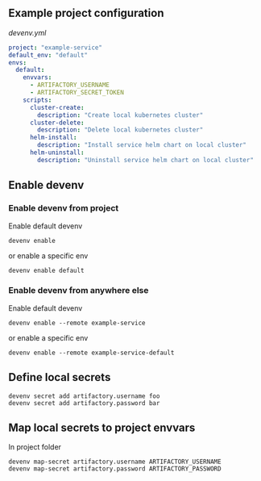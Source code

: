 
## Example project configuration

*devenv.yml*

```yaml
project: "example-service"
default_env: "default"
envs:
  default:
    envvars:
      - ARTIFACTORY_USERNAME
      - ARTIFACTORY_SECRET_TOKEN
    scripts:
      cluster-create:
        description: "Create local kubernetes cluster"
      cluster-delete:
        description: "Delete local kubernetes cluster"
      helm-install:
        description: "Install service helm chart on local cluster"
      helm-uninstall:
        description: "Uninstall service helm chart on local cluster"
```

## Enable devenv

### Enable devenv from project

Enable default devenv

```
devenv enable
```

or enable a specific env

```
devenv enable default
```

### Enable devenv from anywhere else

Enable default devenv

```
devenv enable --remote example-service
```

or enable a specific env

```
devenv enable --remote example-service-default
```

## Define local secrets

```
devenv secret add artifactory.username foo
devenv secret add artifactory.password bar
```

## Map local secrets to project envvars

In project folder

```
devenv map-secret artifactory.username ARTIFACTORY_USERNAME
devenv map-secret artifactory.password ARTIFACTORY_PASSWORD
```
